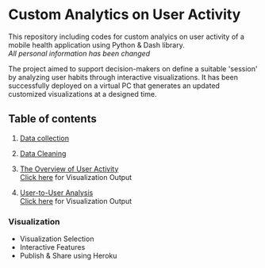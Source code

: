 
# Custom Analytics on User Activity
This repository including codes for custom analyics on user activity of a mobile health application using Python & Dash library.  
*All personal information has been changed*  

The project aimed to support decision-makers on define a suitable 'session' by analyzing user habits through interactive visualizations. It has been successfully deployed on a virtual PC that generates an updated customized visualizations at a designed time.



## Table of contents  
1. [Data collection](https://github.com/daoddv/user-activity-analytics/blob/master/01-data-collection/01-data-extraction.py)

2. [Data Cleaning](https://github.com/daoddv/user-activity-analytics/blob/master/02-data-cleaning/02-data-cleaning.ipynb)

3. [The Overview of User Activity](https://github.com/daoddv/user-activity-analytics/blob/master/03-user-activity-overview/app.py)  
[Click here](https://github-user-activity-overview.herokuapp.com/) for Visualization Output 

4. [User-to-User Analysis](https://github.com/daoddv/user-activity-analytics/blob/master/04-user-to-user-analysis/emailcomparison.py)  
[Click here](https://github-user-to-user.herokuapp.com/) for Visualization Output  
### Visualization 
- Visualization Selection
- Interactive Features
- Publish & Share using Heroku
